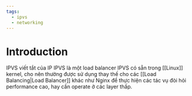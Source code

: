 ```yaml
---
tags:
  - ipvs
  - networking
---
```

# Introduction

IPVS viết tắt của IP
IPVS là một load balancer
IPVS có sẵn trong [[Linux]] kernel, cho nên thường được sử dụng thay thế cho các [[Load Balancing|Load Balancer]] khác như Nginx để thực hiện các tác vụ đòi hỏi performance cao, hay cần operate ở các layer thấp.